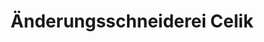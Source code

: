 ---
title: "Änderungsschneiderei Celik"
url: /forchheim/aenderungsschneiderei-celik/
shop: Schneiderei
---